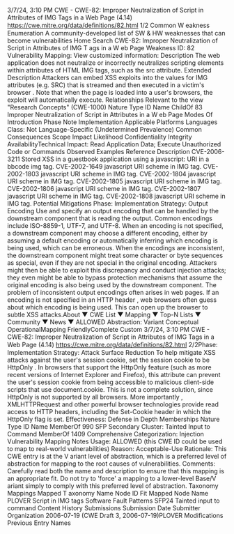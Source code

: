 3/7/24, 3:10 PM CWE - CWE-82: Improper Neutralization of Script in Attributes of IMG Tags in a Web Page (4.14)
https://cwe.mitre.org/data/deﬁnitions/82.html 1/2
Common W eakness Enumeration
A community-developed list of SW & HW weaknesses that can become
vulnerabilities
Home Search
CWE-82: Improper Neutralization of Script in Attributes of IMG T ags in a W eb Page
Weakness ID: 82
Vulnerability Mapping: 
View customized information:
 Description
The web application does not neutralize or incorrectly neutralizes scripting elements within attributes of HTML IMG tags, such as the
src attribute.
 Extended Description
Attackers can embed XSS exploits into the values for IMG attributes (e.g. SRC) that is streamed and then executed in a victim's
browser . Note that when the page is loaded into a user's browsers, the exploit will automatically execute.
 Relationships
 Relevant to the view "Research Concepts" (CWE-1000)
Nature Type ID Name
ChildOf 83 Improper Neutralization of Script in Attributes in a W eb Page
 Modes Of Introduction
Phase Note
Implementation
 Applicable Platforms
Languages
Class: Not Language-Specific (Undetermined Prevalence)
 Common Consequences
Scope Impact Likelihood
Confidentiality
Integrity
AvailabilityTechnical Impact: Read Application Data; Execute Unauthorized Code or Commands
 Observed Examples
Reference Description
CVE-2006-3211 Stored XSS in a guestbook application using a javascript: URI in a bbcode img tag.
CVE-2002-1649 javascript URI scheme in IMG tag.
CVE-2002-1803 javascript URI scheme in IMG tag.
CVE-2002-1804 javascript URI scheme in IMG tag.
CVE-2002-1805 javascript URI scheme in IMG tag.
CVE-2002-1806 javascript URI scheme in IMG tag.
CVE-2002-1807 javascript URI scheme in IMG tag.
CVE-2002-1808 javascript URI scheme in IMG tag.
 Potential Mitigations
Phase: Implementation
Strategy: Output Encoding
Use and specify an output encoding that can be handled by the downstream component that is reading the output. Common
encodings include ISO-8859-1, UTF-7, and UTF-8. When an encoding is not specified, a downstream component may choose a
different encoding, either by assuming a default encoding or automatically inferring which encoding is being used, which can be
erroneous. When the encodings are inconsistent, the downstream component might treat some character or byte sequences as
special, even if they are not special in the original encoding. Attackers might then be able to exploit this discrepancy and conduct
injection attacks; they even might be able to bypass protection mechanisms that assume the original encoding is also being
used by the downstream component.
The problem of inconsistent output encodings often arises in web pages. If an encoding is not specified in an HTTP header , web
browsers often guess about which encoding is being used. This can open up the browser to subtle XSS attacks.About ▼ CWE List ▼ Mapping ▼ Top-N Lists ▼ Community ▼ News ▼
ALLOWED
Abstraction: Variant
Conceptual OperationalMapping
FriendlyComplete Custom
3/7/24, 3:10 PM CWE - CWE-82: Improper Neutralization of Script in Attributes of IMG Tags in a Web Page (4.14)
https://cwe.mitre.org/data/deﬁnitions/82.html 2/2Phase: Implementation
Strategy: Attack Surface Reduction
To help mitigate XSS attacks against the user's session cookie, set the session cookie to be HttpOnly . In browsers that support
the HttpOnly feature (such as more recent versions of Internet Explorer and Firefox), this attribute can prevent the user's session
cookie from being accessible to malicious client-side scripts that use document.cookie. This is not a complete solution, since
HttpOnly is not supported by all browsers. More importantly , XMLHTTPRequest and other powerful browser technologies
provide read access to HTTP headers, including the Set-Cookie header in which the HttpOnly flag is set.
Effectiveness: Defense in Depth
 Memberships
Nature Type ID Name
MemberOf 990 SFP Secondary Cluster: Tainted Input to Command
MemberOf 1409 Comprehensive Categorization: Injection
 Vulnerability Mapping Notes
Usage: ALLOWED (this CWE ID could be used to map to real-world vulnerabilities)
Reason: Acceptable-Use
Rationale:
This CWE entry is at the V ariant level of abstraction, which is a preferred level of abstraction for mapping to the root causes of
vulnerabilities.
Comments:
Carefully read both the name and description to ensure that this mapping is an appropriate fit. Do not try to 'force' a mapping to a
lower-level Base/V ariant simply to comply with this preferred level of abstraction.
 Taxonomy Mappings
Mapped T axonomy Name Node ID Fit Mapped Node Name
PLOVER Script in IMG tags
Software Fault Patterns SFP24 Tainted input to command
 Content History
 Submissions
Submission Date Submitter Organization
2006-07-19
(CWE Draft 3, 2006-07-19)PLOVER
 Modifications
 Previous Entry Names
